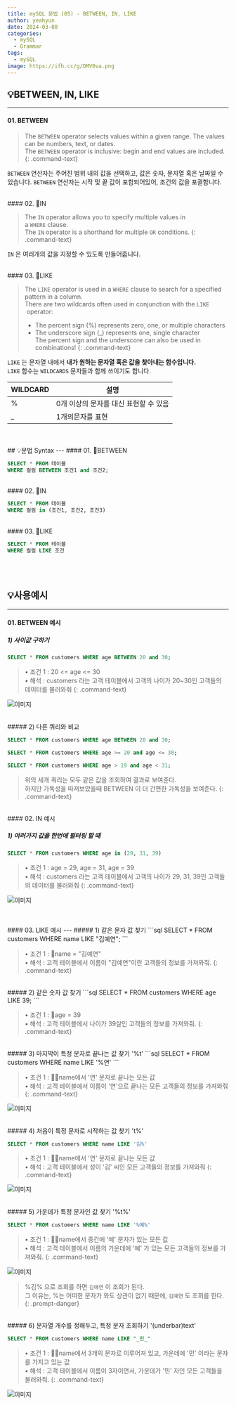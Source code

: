 ```yaml
---
title: mySQL 문법 (05) - BETWEEN, IN, LIKE
author: yeahyun
date: 2024-03-08
categories:
  - mySQL
  - Grammarㅤ
tags:
  - mySQL
image: https://ifh.cc/g/DMV0va.png
---
```

## 💡BETWEEN, IN, LIKE
---
#### 01. BETWEEN

>The `BETWEEN` operator selects values within a given range. The values can be numbers, text, or dates.  
>The `BETWEEN` operator is inclusive: begin and end values are included.
{: .command-text}

`BETWEEN` 연산자는 주어진 범위 내의 값을 선택하고, 값은 숫자, 문자열 혹은 날짜일 수 있습니다.
`BETWEEN` 연산자는 시작 및 끝 값이 포함되어있어, 조건의 값을 포괄합니다.

<br>
#### 02. IN

>The `IN` operator allows you to specify multiple values in a `WHERE` clause.  
>The `IN` operator is a shorthand for multiple `OR` conditions.
{: .command-text}

`IN` 은 여러개의 값을 지정할 수 있도록 만들어줍니다.


<br>
#### 03. LIKE

>The `LIKE` operator is used in a `WHERE` clause to search for a specified pattern in a column.  
>There are two wildcards often used in conjunction with the `LIKE`  operator:  
>	- The percent sign (%) represents zero, one, or multiple characters  
>	- The underscore sign (_) represents one, single character  
>The percent sign and the underscore can also be used in combinations!
{: .command-text}

`LIKE` 는  문자열 내에서 **내가 원하는 문자열 혹은 값을 찾아내는 함수입니다.**  
`LIKE` 함수는 `WILDCARDS` 문자들과 함께 쓰이기도 합니다.

| WILDCARD | 설명                     |
| -------- | ---------------------- |
| %        | 0개 이상의 문자를 대신 표현할 수 있음 |
| _        | 1개의문자를 표현              |


<br>
<br>
## 💡문법 Syntax
---
#### 01. BETWEEN

```sql
SELECT * FROM 테이블
WHERE 컬럼 BETWEEN 조건1 and 조건2; 
```

<br>
#### 02. IN

```sql
SELECT * FROM 테이블
WHERE 컬럼 in (조건1, 조건2, 조건3)
```

<br>
#### 03. LIKE

```sql
SELECT * FROM 테이블
WHERE 컬럼 LIKE 조건
```

<br>
<br>

## 💡사용예시
---
#### 01. BETWEEN 예시

##### 1) 사이값 구하기

```sql
SELECT * FROM customers WHERE age BETWEEN 20 and 30;
```

>• 조건 1 : 20 <= age <= 30  
>• 해석 : customers 라는 고객 테이블에서 고객의 나이가 20~30인 고객들의 데이터를 불러와줘
{: .command-text}

![이미지](https://ifh.cc/g/jNrpab.png)


<br>
##### 2) 다른 쿼리와 비교

```sql
SELECT * FROM customers WHERE age BETWEEN 20 and 30;

SELECT * FROM customers WHERE age >= 20 and age <= 30;

SELECT * FROM customers WHERE age > 19 and age < 31;
```

>위의 세개 쿼리는 모두 같은 값을 조회하여 결과로 보여준다.  
>하지만 가독성을 따져보았을때 BETWEEN 이 더 간편한 가독성을 보여준다.
{: .command-text}

<br>
#### 02. IN 예시

##### 1) 여러가지 값을 한번에 필터링 할 때
```sql
SELECT * FROM customers WHERE age in (29, 31, 39)
```

>• 조건 1 : age = 29, age = 31, age = 39  
>• 해석 : customers 라는 고객 테이블에서 고객의 나이가 29, 31, 39인 고객들의 데이터를 불러와줘
{: .command-text}


![이미지](https://ifh.cc/g/fmjGSO.jpg)


<br>
<br>
#### 03. LIKE 예시
---
##### 1) 같은 문자 값 찾기
```sql
SELECT * FROM customers WHERE name LIKE "김예연";
```

>• 조건 1 : name = "김예연"  
>• 해석 : 고객 테이블에서 이름이 "김예연"이란 고객들의 정보를 가져와줘.
{: .command-text}


<br>
##### 2) 같은 숫자 값 찾기
```sql
SELECT * FROM customers WHERE age LIKE 39;
```

>• 조건 1 : age = 39  
>• 해석 : 고객 테이블에서 나이가 39살인 고객들의 정보를 가져와줘.
{: .command-text}

<br>
##### 3) 마지막이 특정 문자로 끝나는 값 찾기 '%t'
```sql
SELECT * FROM customers WHERE name LIKE '%연'
```

>• 조건 1 : name에서 '연' 문자로 끝나는 모든 값  
>• 해석 : 고객 테이블에서 이름이 '연'으로 끝나는 모든 고객들의 정보를 가져와줘
{: .command-text}

![이미지](https://ifh.cc/g/3JoTbp.jpg)

<br>
##### 4) 처음이 특정 문자로 시작하는 값 찾기 't%'

```sql
SELECT * FROM customers WHERE name LIKE '김%'
```

>• 조건 1 : name에서 '연' 문자로 끝나는 모든 값  
>• 해석 : 고객 테이블에서 성이 '김' 씨인 모든 고객들의 정보를 가져와줘
{: .command-text}

![이미지](https://ifh.cc/g/Z1LwOM.jpg)

<br>
##### 5) 가운데가 특정 문자인 값 찾기 '%t%'

```sql
SELECT * FROM customers WHERE name LIKE '%예%'
```

>• 조건 1 : name에서 중간에 '예' 문자가 있는 모든 값  
>• 해석 : 고객 테이블에서 이름의 가운데에 '예' 가 있는 모든 고객들의 정보를 가져와줘.
{: .command-text}

![이미지](https://ifh.cc/g/YARvqC.jpg)


>%김% 으로 조회를 하면 `김예연` 이 조회가 된다.  
>그 이유는, %는 어떠한 문자가 와도 상관이 없기 때문에, `김예연` 도 조회를 한다.
{: .prompt-danger}

<br>
##### 6) 문자열 개수를 정해두고, 특정 문자 조회하기 '(underbar)text'

```sql
SELECT * FROM customers WHERE name LIKE "_민_"
```

>• 조건 1 : name에서 3개의 문자로 이루어져 있고, 가운데에 '민' 이라는 문자를 가지고 있는 값  
>• 해석 : 고객 테이블에서 이름이 3자이면서, 가운데가 '민' 자인 모든 고객들을 불러와줘.
{: .command-text}

![이미지](https://ifh.cc/g/Nj4MFz.png)